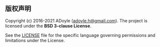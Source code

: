## 版权声明

Copyright (c) 2016-2021 ADoyle (adoyle.h@gmail.com). The project is licensed under the **BSD 3-clause License**.

See the [LICENSE][] file for the specific language governing permissions and limitations under the License.

[LICENSE]: ./LICENSE
